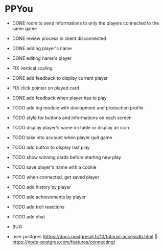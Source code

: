 # PPYou

* DONE room to send informations to only the players connected to the same game
* DONE review process in client disconnected
* DONE adding player's name
* DONE editing name's player
* FIX vertical scaling
* DONE add feedback to display current player
* FIX click pointer on played card
* DONE add feedback when player has to play

* TODO add log module with devlopment and production profile
* TODO style for buttons and informations on each screen
* TODO display player's name on table or display an icon
* TODO take into account when player quit game
* TODO add button to display last play
* TODO show winning cards before starting new play
* TODO save player's name with a cookie
* TODO when connected, get saved player
* TODO add history by player
* TODO add achievements by player
* TODO add troll reactions
* TODO add chat
* BUG


* user postgres (https://docs.postgresql.fr/10/tutorial-accessdb.html || https://node-postgres.com/features/connecting)
